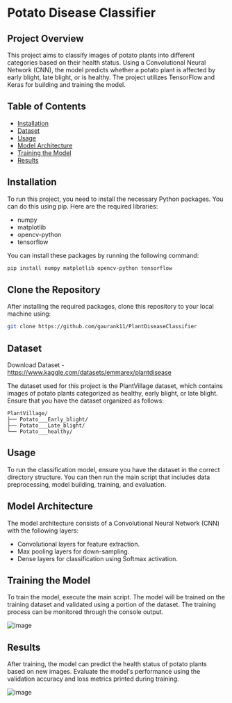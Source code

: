 
# Potato Disease Classifier

## Project Overview

This project aims to classify images of potato plants into different categories based on their health status. Using a Convolutional Neural Network (CNN), the model predicts whether a potato plant is affected by early blight, late blight, or is healthy. The project utilizes TensorFlow and Keras for building and training the model.

## Table of Contents

- [Installation](#installation)
- [Dataset](#dataset)
- [Usage](#usage)
- [Model Architecture](#model-architecture)
- [Training the Model](#training-the-model)
- [Results](#results)

## Installation

To run this project, you need to install the necessary Python packages. You can do this using pip. Here are the required libraries:

- numpy
- matplotlib
- opencv-python
- tensorflow

You can install these packages by running the following command:

```bash
pip install numpy matplotlib opencv-python tensorflow
```

## Clone the Repository

After installing the required packages, clone this repository to your local machine using:

```bash
git clone https://github.com/gaurank11/PlantDiseaseClassifier
```

## Dataset

Download Dataset - https://www.kaggle.com/datasets/emmarex/plantdisease 

The dataset used for this project is the PlantVillage dataset, which contains images of potato plants categorized as healthy, early blight, or late blight. Ensure that you have the dataset organized as follows:

```
PlantVillage/
├── Potato___Early_blight/
├── Potato___Late_blight/
└── Potato___healthy/
```

## Usage

To run the classification model, ensure you have the dataset in the correct directory structure. You can then run the main script that includes data preprocessing, model building, training, and evaluation.

## Model Architecture

The model architecture consists of a Convolutional Neural Network (CNN) with the following layers:

- Convolutional layers for feature extraction.
- Max pooling layers for down-sampling.
- Dense layers for classification using Softmax activation.

## Training the Model

To train the model, execute the main script. The model will be trained on the training dataset and validated using a portion of the dataset. The training process can be monitored through the console output.

![image](https://github.com/user-attachments/assets/2ba90696-46a3-4901-a012-6e21f9d9a850)


## Results

After training, the model can predict the health status of potato plants based on new images. Evaluate the model's performance using the validation accuracy and loss metrics printed during training.

![image](https://github.com/user-attachments/assets/4693f567-6b83-4ff1-ab0b-2fa4b966b684)


